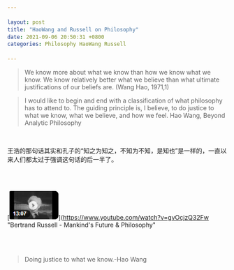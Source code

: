 ```yaml
---

layout: post
title: "HaoWang and Russell on Philosophy"
date: 2021-09-06 20:50:31 +0800
categories: Philosophy HaoWang Russell

---
```


> We know more about what we know than how we know what we know. We know relatively better what we believe than what ultimate justifications of our beliefs are. (Wang Hao, 1971,1) 

> I would like to begin and end with a classification of what philosophy has to attend to. The guiding principle is, I believe, to do justice to what we know, what we believe, and how we feel.
Hao Wang, Beyond Analytic Philosophy

<br/>

王浩的那句话其实和孔子的“知之为知之，不知为不知，是知也”是一样的，一直以来人们都太过于强调这句话的后一半了。

<br/><br/>

[![Bertrand Russell - Mankind's Future & Philosophy](https://raw.githubusercontent.com/FinalFantasy27/FinalFantasy27/main/images/Russell%20on.PNG)](https://www.youtube.com/watch?v=gvOcjzQ32Fw "Bertrand Russell - Mankind's Future & Philosophy"

<br/><br/>

> Doing justice to what we know.-Hao Wang
